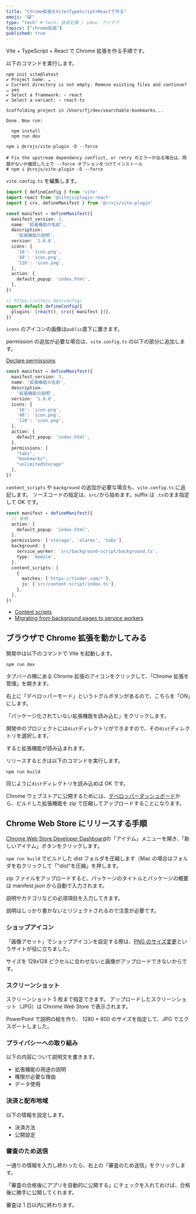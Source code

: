 ```yaml
---
title: "Chrome拡張をVite+TypeScript+Reactで作る"
emoji: "😸"
type: "tech" # tech: 技術記事 / idea: アイデア
topics: ["chrome拡張"]
published: true
---
```


Vite + TypeScript + React で Chrome 拡張を作る手順です。

以下のコマンドを実行します。

```console
npm init vite@latest
✔ Project name: … .
✔ Current directory is not empty. Remove existing files and continue? … yes
✔ Select a framework: › react
✔ Select a variant: › react-ts

Scaffolding project in /Users/fj/dev/searchable-bookmarks...

Done. Now run:

  npm install
  npm run dev
```

```console
npm i @crxjs/vite-plugin -D --force

# Fix the upstream dependency conflict, or retry のエラーが出る場合は、問題がないか確認した上で --force オプションをつけてインストール
# npm i @crxjs/vite-plugin -D --force
```

`vite.config.ts` を編集します。

```ts:vite.config.ts
import { defineConfig } from 'vite'
import react from '@vitejs/plugin-react'
import { crx, defineManifest } from '@crxjs/vite-plugin'

const manifest = defineManifest({
  manifest_version: 3,
  name: '拡張機能の名前',
  description:
    '拡張機能の説明',
  version: '1.0.0',
  icons: {
    '16': 'icon.png',
    '48': 'icon.png',
    '128': 'icon.png',
  },
  action: {
    default_popup: 'index.html',
  },
})

// https://vitejs.dev/config/
export default defineConfig({
  plugins: [react(), crx({ manifest })],
})
```

`icons` のアイコンの画像は`public`直下に置きます。

permission の追加が必要な場合は、`vite.config.ts` の以下の部分に追加します。

[Declare permissions](https://developer.chrome.com/docs/extensions/mv3/declare_permissions/)

```ts:vite.config.ts
const manifest = defineManifest({
  manifest_version: 3,
  name: '拡張機能の名前',
  description:
    '拡張機能の説明',
  version: '1.0.0',
  icons: {
    '16': 'icon.png',
    '48': 'icon.png',
    '128': 'icon.png',
  },
  action: {
    default_popup: 'index.html',
  },
  permissions: [
    "tabs",
    "bookmarks",
    "unlimitedStorage"
  ],
})

```

`content_scripts` や `background` の追加が必要な場合も、`vite.config.ts` に追記します。
ソースコードの指定は、`src/`から始めます。suffix は `.ts`のまま指定して OK です。

```ts:vite.config.ts
const manifest = defineManifest({
  // 省略
  action: {
    default_popup: 'index.html',
  },
  permissions: ['storage', 'alarms', 'tabs'],
  background: {
    service_worker: 'src/background-script/background.ts',
    type: 'module',
  },
  content_scripts: [
    {
      matches: ['https://tinder.com/*'],
      js: ['src/content-script/index.ts'],
    },
  ],
})

```

- [Content scripts](https://developer.chrome.com/docs/extensions/mv3/content_scripts/)
- [Migrating from background pages to service workers](https://developer.chrome.com/docs/extensions/mv3/migrating_to_service_workers/)

## ブラウザで Chrome 拡張を動かしてみる

開発中は以下のコマンドで Vite を起動します。

```console
npm run dev
```

タブバーの横にある Chrome 拡張のアイコンをクリックして、「Chrome 拡張を管理」を開きます。

右上に「デベロッパーモード」というトグルボタンがあるので、こちらを「ON」にします。

「パッケージ化されていない拡張機能を読み込む」をクリックします。

開発中のプロジェクトには`dist`ディレクトリができますので、その`dist`ディレクトリを選択します。

すると拡張機能が読み込まれます。

リリースするときは以下のコマンドを実行します。

```console
npm run build
```

同じように`dist`ディレクトリを読み込めば OK です。

Chrome ウェブストアに公開するためには、[デベロッパーダッシュボード](https://chrome.google.com/webstore/developer/dashboard)から、ビルドした拡張機能を zip で圧縮してアップロードすることになります。

## Chrome Web Store にリリースする手順

[Chrome Web Store Developer Dashboard](https://chrome.google.com/webstore/developer/dashboard)の「アイテム」メニューを開き、「新しいアイテム」ボタンをクリックします。

`npm run build` でビルドした dist フォルダを圧縮します（Mac の場合はフォルダを右クリックして「"dist"を圧縮」を押します。

zip ファイルをアップロードすると、パッケージのタイトルとパッケージの概要は manifest.json から自動で入力されます。

説明やカテゴリなどの必須項目を入力してきます。

説明はしっかり書かないとリジェクトされるので注意が必要です。

### ショップアイコン

「画像アセット」でショップアイコンを設定する際は、[PNG のサイズ変更](https://www.iloveimg.com/ja/resize-image/resize-png)というサイトが役に立ちました。

サイズを 128x128 ピクセルに合わせないと画像がアップロードできないからです。

### スクリーンショット

スクリーンショット 5 枚まで指定できます。
アップロードしたスクリーンショット（JPG）は Chrome Web Store で表示されます。

PowerPoint で説明の絵を作り、 1280 × 800 のサイズを指定して、JPG でエクスポートしました。

### プライバシーへの取り組み

以下の内容について説明文を書きます。

- 拡張機能の用途の説明
- 権限が必要な理由
- データ使用

### 決済と配布地域

以下の情報を設定します。

- 決済方法
- 公開設定

### 審査のため送信

一通りの情報を入力し終わったら、右上の「審査のため送信」をクリックします。

「審査の合格後にアプリを自動的に公開する」にチェックを入れておけば、合格後に勝手に公開してくれます。

審査は 1 日以内に終わります。

